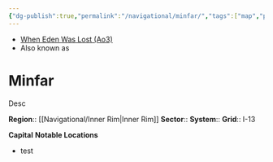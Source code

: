 ```yaml
---
{"dg-publish":true,"permalink":"/navigational/minfar/","tags":["map","planet","innerrim","retraining","unfinished"]}
---
```


- [When Eden Was Lost (Ao3)](https://archiveofourown.org/works/19334440/chapters/45992584)
- Also known as 
# Minfar
Desc

**Region**::  [[Navigational/Inner Rim\|Inner Rim]]
**Sector**::
**System**::
**Grid**::  I-13

**Capital**
**Notable Locations**
- test

